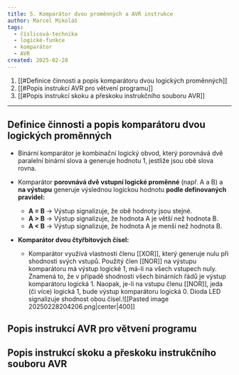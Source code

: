 ```yaml
---
title: 5. Komparátor dvou proměnných a AVR instrukce
author: Marcel Mikoláš
tags:
  - číslicová-technika
  - logické-funkce
  - komparátor
  - AVR
created: 2025-02-28
---
```

1. [[#Definice činnosti a popis komparátoru dvou logických proměnných]]
2. [[#Popis instrukcí AVR pro větvení programu]]
3. [[#Popis instrukcí skoku a přeskoku instrukčního souboru AVR]]
---
## Definice činnosti a popis komparátoru dvou logických proměnných
* Binární komparátor je kombinační logický obvod, který porovnává dvě paralelní binární slova a generuje hodnotu 1, jestliže jsou obě slova rovna.
* Komparátor **porovnává dvě vstupní logické proměnné** (např. A a B) a **na výstupu** generuje výslednou logickou hodnotu **podle definovaných pravidel:**
	- **A = B** → Výstup signalizuje, že obě hodnoty jsou stejné.
	- **A > B** → Výstup signalizuje, že hodnota A je větší než hodnota B.
	- **A < B** → Výstup signalizuje, že hodnota A je menší než hodnota B.
	
* **Komparátor dvou čtyřbitových čísel:**
	* Komparátor využívá vlastnosti členu [[XOR]], který generuje nulu při shodnosti svých vstupů. Použitý člen [[NOR]] na výstupu komparátoru má výstup logické 1, má-li na všech vstupech nuly. Znamená to, že v případě shodnosti všech binárních řádů je výstup komparátoru logická 1. Naopak, je-li na vstupu členu [[NOR]], jeda (či více) logická 1, bude výstup komparátoru logická 0. Dioda LED signalizuje shodnost obou čísel.![[Pasted image 20250228204206.png|center|400]]
## Popis instrukcí AVR pro větvení programu

## Popis instrukcí skoku a přeskoku instrukčního souboru AVR